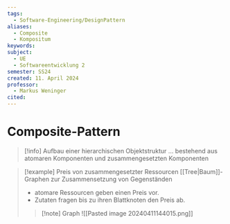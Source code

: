 ```yaml
---
tags:
  - Software-Engineering/DesignPattern
aliases:
  - Composite
  - Kompositum
keywords: 
subject:
  - UE
  - Softwareentwicklung 2
semester: SS24
created: 11. April 2024
professor:
  - Markus Weninger
cited:
---
```

 

# Composite-Pattern

> [!info] Aufbau einer hierarchischen Objektstruktur
> … bestehend aus atomaren Komponenten und zusammengesetzten Komponenten
> 


>[!example] Preis von zusammengesetzter Ressourcen
> [[Tree|Baum]]-Graphen zur Zusammensetzung von Gegenständen
> - atomare Ressourcen geben einen Preis vor.
> - Zutaten fragen bis zu ihren Blattknoten den Preis ab.
> 
> > [!note] Graph
> > ![[Pasted image 20240411144015.png]]